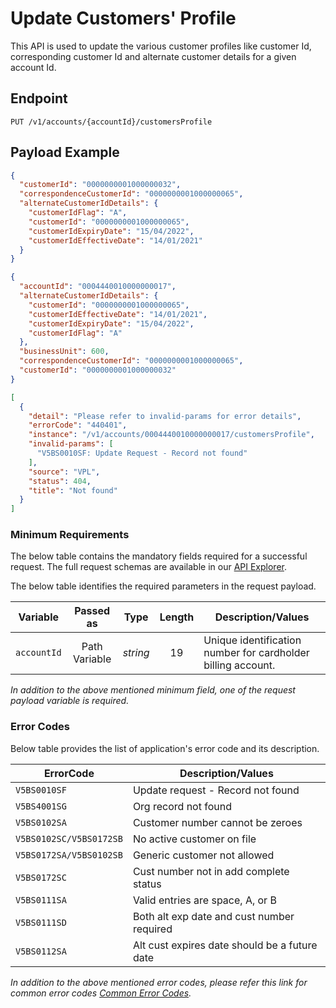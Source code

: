 # Update Customers' Profile

This API is used to update the various customer profiles like customer Id, corresponding customer Id and alternate customer details for a given account Id.
  
## Endpoint

`PUT /v1/accounts/{accountId}/customersProfile`

## Payload Example

<!--
type: tab
titles: Request, Response, Error
-->

```json
{
  "customerId": "0000000001000000032",
  "correspondenceCustomerId": "0000000001000000065",
  "alternateCustomerIdDetails": {
    "customerIdFlag": "A",
    "customerId": "0000000001000000065",
    "customerIdExpiryDate": "15/04/2022",
    "customerIdEffectiveDate": "14/01/2021"
  }
}
```

<!--
type: tab
-->

```json
{
  "accountId": "0004440010000000017",
  "alternateCustomerIdDetails": {
    "customerId": "0000000001000000065",
    "customerIdEffectiveDate": "14/01/2021",
    "customerIdExpiryDate": "15/04/2022",
    "customerIdFlag": "A"
  },
  "businessUnit": 600,
  "correspondenceCustomerId": "0000000001000000065",
  "customerId": "0000000001000000032"
}
```

<!--
type: tab
-->

```json
[
  {
    "detail": "Please refer to invalid-params for error details",
    "errorCode": "440401",
    "instance": "/v1/accounts/0004440010000000017/customersProfile",
    "invalid-params": [
      "V5BS0010SF: Update Request - Record not found"
    ],
    "source": "VPL",
    "status": 404,
    "title": "Not found"
  }
]
```

<!-- type: tab-end -->

### Minimum Requirements

The below table contains the mandatory fields required for a successful request. The full request schemas are available in our [API Explorer](../api/?type=put&path=/v1/accounts/{accountId}/customersProfile).

The below table identifies the required parameters in the request payload.

| Variable | Passed as | Type | Length | Description/Values |
| -------- | :-------: | :--: | :------------: | ------------------ |
| `accountId` | Path Variable | *string* | 19 | Unique identification number for cardholder billing account. |

*In addition to the above mentioned minimum field, one of the request payload variable is required.*

### Error Codes

Below table provides the list of application's error code and its description.

| ErrorCode |  Description/Values |
| --------  | ------------------ |
| `V5BS0010SF` | Update request - Record not found |  
| `V5BS4001SG` | Org record not found |  
| `V5BS0102SA` | Customer number cannot be zeroes |
| `V5BS0102SC/V5BS0172SB` | No active customer on file |
| `V5BS0172SA/V5BS0102SB` | Generic customer not allowed |  
| `V5BS0172SC` | Cust number not in add complete status |  
| `V5BS0111SA` | Valid entries are space, A, or B |  
| `V5BS0111SD` | Both alt exp date and cust number required |  
| `V5BS0112SA` | Alt cust expires date should be a future date |  

*In addition to the above mentioned error codes, please refer this link for common error codes [Common Error Codes](?path=docs/Common_Error_Code.md).*
